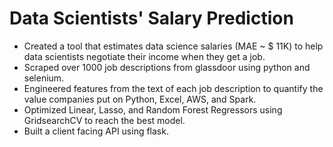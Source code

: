 # Data Scientists' Salary Prediction

* Created a tool that estimates data science salaries (MAE ~ $ 11K) to help data scientists negotiate their income when they get a job.
* Scraped over 1000 job descriptions from glassdoor using python and selenium.
* Engineered features from the text of each job description to quantify the value companies put on Python, Excel, AWS, and Spark.
* Optimized Linear, Lasso, and Random Forest Regressors using GridsearchCV to reach the best model.
* Built a client facing API using flask.
